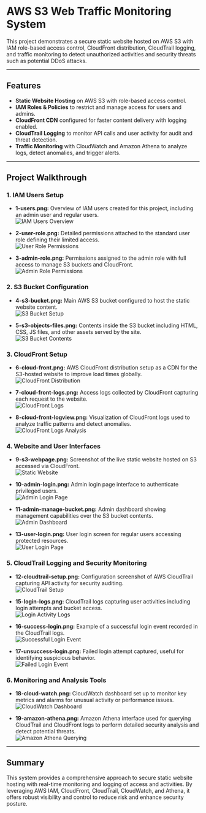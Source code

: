 # AWS S3 Web Traffic Monitoring System

This project demonstrates a secure static website hosted on AWS S3 with IAM role-based access control, CloudFront distribution, CloudTrail logging, and traffic monitoring to detect unauthorized activities and security threats such as potential DDoS attacks.

---

## Features

- **Static Website Hosting** on AWS S3 with role-based access control.
- **IAM Roles & Policies** to restrict and manage access for users and admins.
- **CloudFront CDN** configured for faster content delivery with logging enabled.
- **CloudTrail Logging** to monitor API calls and user activity for audit and threat detection.
- **Traffic Monitoring** with CloudWatch and Amazon Athena to analyze logs, detect anomalies, and trigger alerts.

---

## Project Walkthrough

### 1. IAM Users Setup

- **1-users.png:** Overview of IAM users created for this project, including an admin user and regular users.  
  ![IAM Users Overview](images/1-users.png)

- **2-user-role.png:** Detailed permissions attached to the standard user role defining their limited access.  
  ![User Role Permissions](images/2-user-role.png)

- **3-admin-role.png:** Permissions assigned to the admin role with full access to manage S3 buckets and CloudFront.  
  ![Admin Role Permissions](images/3-admin-role.png)

### 2. S3 Bucket Configuration

- **4-s3-bucket.png:** Main AWS S3 bucket configured to host the static website content.  
  ![S3 Bucket Setup](images/4-s3-bucket.png)

- **5-s3-objects-files.png:** Contents inside the S3 bucket including HTML, CSS, JS files, and other assets served by the site.  
  ![S3 Bucket Contents](images/5-s3-objects-files.png)

### 3. CloudFront Setup

- **6-cloud-front.png:** AWS CloudFront distribution setup as a CDN for the S3-hosted website to improve load times globally.  
  ![CloudFront Distribution](images/6-cloud-front.png)

- **7-cloud-front-logs.png:** Access logs collected by CloudFront capturing each request to the website.  
  ![CloudFront Logs](images/7-cloud-front-logs.png)

- **8-cloud-front-logview.png:** Visualization of CloudFront logs used to analyze traffic patterns and detect anomalies.  
  ![CloudFront Logs Analysis](images/8-cloud-front-logview.png)

### 4. Website and User Interfaces

- **9-s3-webpage.png:** Screenshot of the live static website hosted on S3 accessed via CloudFront.  
  ![Static Website](images/9-s3-webpage.png)

- **10-admin-login.png:** Admin login page interface to authenticate privileged users.  
  ![Admin Login Page](images/10-admin-login.png)

- **11-admin-manage-bucket.png:** Admin dashboard showing management capabilities over the S3 bucket contents.  
  ![Admin Dashboard](images/11-admin-manage-bucket.png)

- **13-user-login.png:** User login screen for regular users accessing protected resources.  
  ![User Login Page](images/13-user-login.png)

### 5. CloudTrail Logging and Security Monitoring

- **12-cloudtrail-setup.png:** Configuration screenshot of AWS CloudTrail capturing API activity for security auditing.  
  ![CloudTrail Setup](images/12-cloudtrail-setup.png)

- **15-login-logs.png:** CloudTrail logs capturing user activities including login attempts and bucket access.  
  ![Login Activity Logs](images/15-login-logs.png)

- **16-success-login.png:** Example of a successful login event recorded in the CloudTrail logs.  
  ![Successful Login Event](images/16-sucess-login.png)

- **17-unsuccess-login.png:** Failed login attempt captured, useful for identifying suspicious behavior.  
  ![Failed Login Event](images/17-unsucess-login.png)

### 6. Monitoring and Analysis Tools

- **18-cloud-watch.png:** CloudWatch dashboard set up to monitor key metrics and alarms for unusual activity or performance issues.  
  ![CloudWatch Dashboard](images/18-cloud-watch.png)

- **19-amazon-athena.png:** Amazon Athena interface used for querying CloudTrail and CloudFront logs to perform detailed security analysis and detect potential threats.  
  ![Amazon Athena Querying](images/19-amazon-athena.png)


---

## Summary

This system provides a comprehensive approach to secure static website hosting with real-time monitoring and logging of access and activities. By leveraging AWS IAM, CloudFront, CloudTrail, CloudWatch, and Athena, it offers robust visibility and control to reduce risk and enhance security posture.